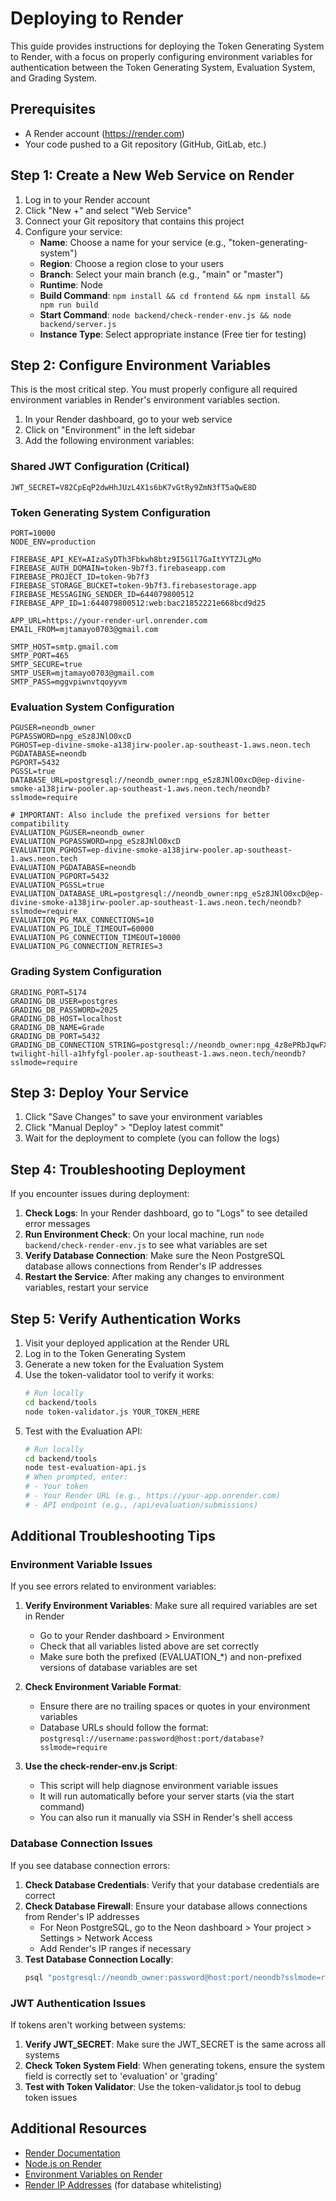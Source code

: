 # Deploying to Render

This guide provides instructions for deploying the Token Generating System to Render, with a focus on properly configuring environment variables for authentication between the Token Generating System, Evaluation System, and Grading System.

## Prerequisites

- A Render account (https://render.com)
- Your code pushed to a Git repository (GitHub, GitLab, etc.)

## Step 1: Create a New Web Service on Render

1. Log in to your Render account
2. Click "New +" and select "Web Service"
3. Connect your Git repository that contains this project
4. Configure your service:
   - **Name**: Choose a name for your service (e.g., "token-generating-system")
   - **Region**: Choose a region close to your users
   - **Branch**: Select your main branch (e.g., "main" or "master")
   - **Runtime**: Node
   - **Build Command**: `npm install && cd frontend && npm install && npm run build`
   - **Start Command**: `node backend/check-render-env.js && node backend/server.js`
   - **Instance Type**: Select appropriate instance (Free tier for testing)

## Step 2: Configure Environment Variables

This is the most critical step. You must properly configure all required environment variables in Render's environment variables section.

1. In your Render dashboard, go to your web service
2. Click on "Environment" in the left sidebar
3. Add the following environment variables:

### Shared JWT Configuration (Critical)

```
JWT_SECRET=V82CpEqP2dwHhJUzL4X1s6bK7vGtRy9ZmN3fT5aQwE8D
```

### Token Generating System Configuration

```
PORT=10000
NODE_ENV=production

FIREBASE_API_KEY=AIzaSyDTh3Fbkwh8btz9I5G1l7GaItYYTZJLgMo
FIREBASE_AUTH_DOMAIN=token-9b7f3.firebaseapp.com
FIREBASE_PROJECT_ID=token-9b7f3
FIREBASE_STORAGE_BUCKET=token-9b7f3.firebasestorage.app
FIREBASE_MESSAGING_SENDER_ID=644079800512
FIREBASE_APP_ID=1:644079800512:web:bac21852221e668bcd9d25

APP_URL=https://your-render-url.onrender.com
EMAIL_FROM=mjtamayo0703@gmail.com

SMTP_HOST=smtp.gmail.com
SMTP_PORT=465
SMTP_SECURE=true
SMTP_USER=mjtamayo0703@gmail.com
SMTP_PASS=mggvpiwnvtqoyyvm
```

### Evaluation System Configuration

```
PGUSER=neondb_owner
PGPASSWORD=npg_eSz8JNlO0xcD
PGHOST=ep-divine-smoke-a138jirw-pooler.ap-southeast-1.aws.neon.tech
PGDATABASE=neondb
PGPORT=5432
PGSSL=true
DATABASE_URL=postgresql://neondb_owner:npg_eSz8JNlO0xcD@ep-divine-smoke-a138jirw-pooler.ap-southeast-1.aws.neon.tech/neondb?sslmode=require

# IMPORTANT: Also include the prefixed versions for better compatibility
EVALUATION_PGUSER=neondb_owner
EVALUATION_PGPASSWORD=npg_eSz8JNlO0xcD
EVALUATION_PGHOST=ep-divine-smoke-a138jirw-pooler.ap-southeast-1.aws.neon.tech
EVALUATION_PGDATABASE=neondb
EVALUATION_PGPORT=5432
EVALUATION_PGSSL=true
EVALUATION_DATABASE_URL=postgresql://neondb_owner:npg_eSz8JNlO0xcD@ep-divine-smoke-a138jirw-pooler.ap-southeast-1.aws.neon.tech/neondb?sslmode=require
EVALUATION_PG_MAX_CONNECTIONS=10
EVALUATION_PG_IDLE_TIMEOUT=60000
EVALUATION_PG_CONNECTION_TIMEOUT=10000
EVALUATION_PG_CONNECTION_RETRIES=3
```

### Grading System Configuration

```
GRADING_PORT=5174
GRADING_DB_USER=postgres
GRADING_DB_PASSWORD=2025
GRADING_DB_HOST=localhost
GRADING_DB_NAME=Grade
GRADING_DB_PORT=5432
GRADING_DB_CONNECTION_STRING=postgresql://neondb_owner:npg_4z8ePRbJqwFX@ep-twilight-hill-a1hfyfgl-pooler.ap-southeast-1.aws.neon.tech/neondb?sslmode=require
```

## Step 3: Deploy Your Service

1. Click "Save Changes" to save your environment variables
2. Click "Manual Deploy" > "Deploy latest commit"
3. Wait for the deployment to complete (you can follow the logs)

## Step 4: Troubleshooting Deployment

If you encounter issues during deployment:

1. **Check Logs**: In your Render dashboard, go to "Logs" to see detailed error messages
2. **Run Environment Check**: On your local machine, run `node backend/check-render-env.js` to see what variables are set
3. **Verify Database Connection**: Make sure the Neon PostgreSQL database allows connections from Render's IP addresses
4. **Restart the Service**: After making any changes to environment variables, restart your service

## Step 5: Verify Authentication Works

1. Visit your deployed application at the Render URL
2. Log in to the Token Generating System
3. Generate a new token for the Evaluation System
4. Use the token-validator tool to verify it works:
   ```bash
   # Run locally
   cd backend/tools
   node token-validator.js YOUR_TOKEN_HERE
   ```
5. Test with the Evaluation API:
   ```bash
   # Run locally
   cd backend/tools
   node test-evaluation-api.js
   # When prompted, enter:
   # - Your token
   # - Your Render URL (e.g., https://your-app.onrender.com)
   # - API endpoint (e.g., /api/evaluation/submissions)
   ```

## Additional Troubleshooting Tips

### Environment Variable Issues

If you see errors related to environment variables:

1. **Verify Environment Variables**: Make sure all required variables are set in Render
   - Go to your Render dashboard > Environment
   - Check that all variables listed above are set correctly
   - Make sure both the prefixed (EVALUATION_*) and non-prefixed versions of database variables are set

2. **Check Environment Variable Format**:
   - Ensure there are no trailing spaces or quotes in your environment variables
   - Database URLs should follow the format: `postgresql://username:password@host:port/database?sslmode=require`

3. **Use the check-render-env.js Script**:
   - This script will help diagnose environment variable issues
   - It will run automatically before your server starts (via the start command)
   - You can also run it manually via SSH in Render's shell access

### Database Connection Issues

If you see database connection errors:

1. **Check Database Credentials**: Verify that your database credentials are correct
2. **Check Database Firewall**: Ensure your database allows connections from Render's IP addresses
   - For Neon PostgreSQL, go to the Neon dashboard > Your project > Settings > Network Access
   - Add Render's IP ranges if necessary
3. **Test Database Connection Locally**:
   ```bash
   psql "postgresql://neondb_owner:password@host:port/neondb?sslmode=require"
   ```

### JWT Authentication Issues

If tokens aren't working between systems:

1. **Verify JWT_SECRET**: Make sure the JWT_SECRET is the same across all systems
2. **Check Token System Field**: When generating tokens, ensure the system field is correctly set to 'evaluation' or 'grading'
3. **Test with Token Validator**: Use the token-validator.js tool to debug token issues

## Additional Resources

- [Render Documentation](https://render.com/docs)
- [Node.js on Render](https://render.com/docs/deploy-node-express-app)
- [Environment Variables on Render](https://render.com/docs/environment-variables)
- [Render IP Addresses](https://render.com/docs/static-outbound-ip-addresses) (for database whitelisting) 
